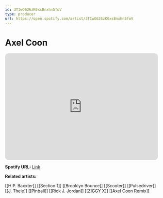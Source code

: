 ```yaml
---
id: 3TIwO626zK0xsBnxhn5foV
type: producer
url: https://open.spotify.com/artist/3TIwO626zK0xsBnxhn5foV
---
```

# Axel Coon

<iframe style="border-radius:12px" src="https://open.spotify.com/embed/artist/3TIwO626zK0xsBnxhn5foV" width="100%" height="352" frameBorder="0" allowfullscreen="" allow="autoplay; clipboard-write; encrypted-media; fullscreen; picture-in-picture" loading="lazy"></iframe>

**Spotify URL:** [Link](https://open.spotify.com/artist/3TIwO626zK0xsBnxhn5foV)

**Related artists:**

[[H.P. Baxxter]]
[[Section 1]]
[[Brooklyn Bounce]]
[[Scooter]]
[[Pulsedriver]]
[[J. Thele]]
[[Pinball]]
[[Rick J. Jordan]]
[[ZIGGY X]]
[[Axel Coon Remix]]
